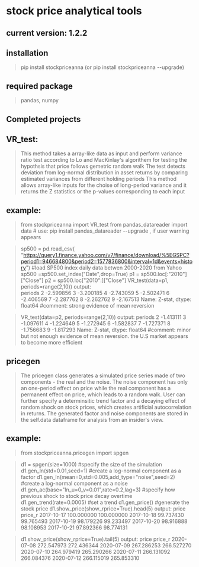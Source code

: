 # stock price analytical tools
## current version: 1.2.2

## installation
> pip install stockpriceanna (or pip install stockpriceanna --upgrade)

## required package
> pandas, numpy


## Completed projects

## VR_test:
>   This method takes a array-like data as input and perform variance ratio test according to Lo and MacKinlay's algorithem for testing the hypothsis that price follows gemetric random walk
>   The test detects deviation from log-normal distribution in asset returns by comparing estimated variances from different holding periods
>   This method allows array-like inputs for the choise of long-period variance and it returns the Z statistics or the p-values corresponding to each input

## example:
> from stockpriceanna import VR_test
> from pandas_datareader import data # use: pip install pandas_datareader --upgrade , if user warning appears 

> sp500 = pd.read_csv(
> "https://query1.finance.yahoo.com/v7/finance/download/%5EGSPC?period1=946684800&period2=1577836800&interval=1d&events=history") 
> #load SP500 index daily data betwen 2000-2020 from Yahoo 
> sp500 =sp500.set_index("Date",drop=True)
> p1 = sp500.loc[:"2010"]["Close"] 
> p2 = sp500.loc["2010":]["Close"]
> VR_test(data=p1, periods=range(2,10))
> output:  
> periods
> 2   -2.599856
> 3   -3.200185
> 4   -2.743059
> 5   -2.502471
> 6   -2.406569
> 7   -2.287762
> 8   -2.262762
> 9   -2.167513
> Name: Z-stat, dtype: float64
> #comment: strong evidence of mean reversion

> VR_test(data=p2, periods=range(2,10))
> output: 
> periods
> 2   -1.413111
> 3   -1.097611
> 4   -1.224649
> 5   -1.272945
> 6   -1.582837
> 7   -1.727371
> 8   -1.756683
> 9   -1.817293
> Name: Z-stat, dtype: float64
> #comment: minor but not enough evidence of mean reversion. the U.S market appears to become more efficient

## pricegen
> The pricegen class generates a simulated price series made of two components - the real and the noise. The noise component has only an one-period effect on price while the real component has a permanent effect on price, which leads to a random walk. User can further specify a determinsitic trend factor and a decaying effect of random shock on stock prices, which creates artificial autocorrelation in returns. The generated factor and noise components are stored in the self.data dataframe for analysis from an insider's view.

## example:

> from stockpriceanna.pricegen import spgen

> d1 = spgen(size=1000)  #specify the size of the simulation
> d1.gen_ln(std=0.01,seed=1) #create a log-normal component as a factor
> d1.gen_ln(mean=0,std=0.005,add_type="noise",seed=2) #create a log-normal component as a noise
> d1.gen_ac(base="ln_u=0_v=0.01",rate=0.2,lag=3) #specify how previous shock to stock price decay overtime
> d1.gen_trend(rate=0.0005) #set a trend 
> d1.gen_price() #generate the stock price
> d1.show_price(show_rprice=True).head(5)
> output:
>                  price     price_r
> 2017-10-17  100.000000  100.000000
> 2017-10-18   99.737430   99.765493
> 2017-10-19   98.179226   99.233497
> 2017-10-20   98.916888   98.108953
> 2017-10-21   97.892366   98.774131

> d1.show_price(show_rprice=True).tail(5)
> output:
>                  price     price_r
> 2020-07-08  272.547973  272.436344
> 2020-07-09  267.286253  266.527270
> 2020-07-10  264.979419  265.290266
> 2020-07-11  266.131092  266.084376
> 2020-07-12  266.115019  265.853310

